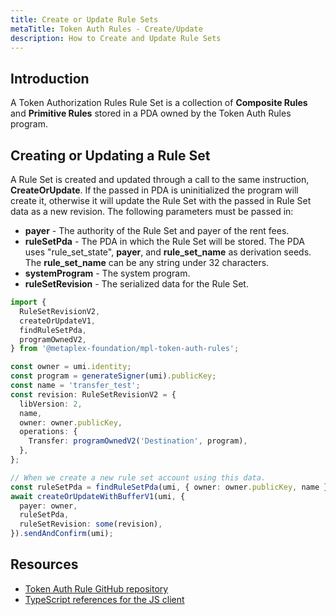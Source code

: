 ```yaml
---
title: Create or Update Rule Sets
metaTitle: Token Auth Rules - Create/Update
description: How to Create and Update Rule Sets
---
```


## Introduction

A Token Authorization Rules Rule Set is a collection of **Composite Rules** and **Primitive Rules** stored in a PDA owned by the Token Auth Rules program.

## Creating or Updating a Rule Set

A Rule Set is created and updated through a call to the same instruction, **CreateOrUpdate**. If the passed in PDA is uninitialized the program will create it, otherwise it will update the Rule Set with the passed in Rule Set data as a new revision. The following parameters must be passed in:

- **payer** - The authority of the Rule Set and payer of the rent fees.
- **ruleSetPda** - The PDA in which the Rule Set will be stored. The PDA uses "rule_set_state", **payer**, and **rule_set_name** as derivation seeds. The **rule_set_name** can be any string under 32 characters.
- **systemProgram** - The system program.
- **ruleSetRevision** - The serialized data for the Rule Set.

```ts
import {
  RuleSetRevisionV2,
  createOrUpdateV1,
  findRuleSetPda,
  programOwnedV2,
} from '@metaplex-foundation/mpl-token-auth-rules';

const owner = umi.identity;
const program = generateSigner(umi).publicKey;
const name = 'transfer_test';
const revision: RuleSetRevisionV2 = {
  libVersion: 2,
  name,
  owner: owner.publicKey,
  operations: {
    Transfer: programOwnedV2('Destination', program),
  },
};

// When we create a new rule set account using this data.
const ruleSetPda = findRuleSetPda(umi, { owner: owner.publicKey, name });
await createOrUpdateWithBufferV1(umi, {
  payer: owner,
  ruleSetPda,
  ruleSetRevision: some(revision),
}).sendAndConfirm(umi);
```

## Resources

- [Token Auth Rule GitHub repository](https://github.com/metaplex-foundation/mpl-token-auth-rules)
- [TypeScript references for the JS client](https://mpl-token-auth-rules.typedoc.metaplex.com/)
